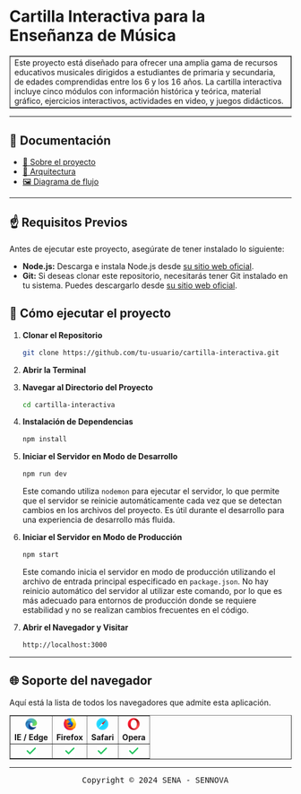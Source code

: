 # Cartilla Interactiva para la Enseñanza de Música

<table border>
<tr>
<td>
Este proyecto está diseñado para ofrecer una amplia gama de recursos educativos musicales dirigidos a estudiantes de primaria y secundaria, de edades comprendidas entre los 6 y los 16 años. La cartilla interactiva incluye cinco módulos con información histórica y teórica, material gráfico, ejercicios interactivos, actividades en video, y juegos didácticos.
</td>
</tr>
</table>

---

## 📖 Documentación

- [📘 Sobre el proyecto](doc/about.md)
- [📕 Arquitectura](doc/architecture.md)
- [🖼️ Diagrama de flujo](doc/assets/system-flow.png)

---

## ☝️ Requisitos Previos

Antes de ejecutar este proyecto, asegúrate de tener instalado lo siguiente:

- **Node.js:** Descarga e instala Node.js desde [su sitio web oficial](https://nodejs.org/).
- **Git:** Si deseas clonar este repositorio, necesitarás tener Git instalado en tu sistema. Puedes descargarlo desde [su sitio web oficial](https://git-scm.com/).

## 🚀 Cómo ejecutar el proyecto

1. **Clonar el Repositorio**

   ```bash
   git clone https://github.com/tu-usuario/cartilla-interactiva.git
   ```

2. **Abrir la Terminal**

3. **Navegar al Directorio del Proyecto**

   ```bash
   cd cartilla-interactiva
   ```

4. **Instalación de Dependencias**

   ```bash
   npm install
   ```

5. **Iniciar el Servidor en Modo de Desarrollo**

   ```bash
   npm run dev
   ```

   Este comando utiliza `nodemon` para ejecutar el servidor, lo que permite que el servidor se reinicie automáticamente cada vez que se detectan cambios en los archivos del proyecto. Es útil durante el desarrollo para una experiencia de desarrollo más fluida.

6. **Iniciar el Servidor en Modo de Producción**

   ```bash
   npm start
   ```

   Este comando inicia el servidor en modo de producción utilizando el archivo de entrada principal especificado en `package.json`. No hay reinicio automático del servidor al utilizar este comando, por lo que es más adecuado para entornos de producción donde se requiere estabilidad y no se realizan cambios frecuentes en el código.

7. **Abrir el Navegador y Visitar**

   ```plaintext
   http://localhost:3000
   ```

---

## 🌐 Soporte del navegador

Aquí está la lista de todos los navegadores que admite esta aplicación.

<table align="center" border>
  <tr>
    <td align="center">
      <img src="doc/assets/icons/edge.svg" alt="edge" width="24" />
      <br />
      <strong>IE / Edge</strong>
    </td>
    <td align="center">
      <img src="doc/assets/icons/firefox.svg" alt="firefox" width="24" />
      <br />
      <strong>Firefox</strong>
    </td>
    <td align="center">
      <img src="doc/assets/icons/safari.svg" alt="safari" width="24" />
      <br />
      <strong>Safari</strong>
    </td>
    <td align="center">
      <img src="doc/assets/icons/opera.svg" alt="opera" width="24" />
      <br />
      <strong>Opera</strong>
    </td>
  </tr>
  <tr>
    <td align="center">
      <img src="doc/assets/icons/check.svg" alt="check" width="20px" align="center" />
    </td>
    <td align="center">
      <img src="doc/assets/icons/check.svg" alt="check" width="20px" align="center" />
    </td>
    <td align="center">
      <img src="doc/assets/icons/check.svg" alt="check" width="20px" align="center" />
    </td>
    <td align="center">
      <img src="doc/assets/icons/check.svg" alt="check" width="20px" align="center" />
    </td>
  </tr>
</table>

---

<pre align="center">
  Copyright © 2024 SENA - SENNOVA
</pre>
